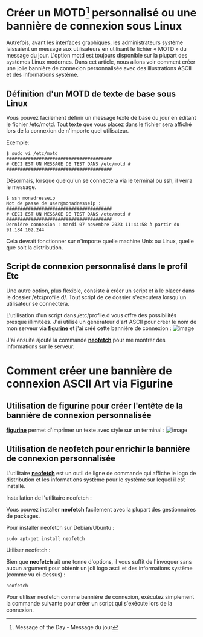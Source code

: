 # Créer un **MOTD[^*]** personnalisé ou une bannière de connexion sous Linux

Autrefois, avant les interfaces graphiques, les administrateurs système laissaient un message aux utilisateurs en utilisant le fichier « MOTD » du message du jour.
L'option motd est toujours disponible sur la plupart des systèmes Linux modernes. Dans cet article, nous allons voir comment créer une jolie bannière de connexion personnalisée avec des illustrations ASCII et des informations système.


## Définition d'un MOTD de texte de base sous Linux

Vous pouvez facilement définir un message texte de base du jour en éditant le fichier /etc/motd. Tout texte que vous placez dans le fichier sera affiché lors de la connexion de n'importe quel utilisateur.

Exemple:

```
$ sudo vi /etc/motd
#######################################
# CECI EST UN MESSAGE DE TEST DANS /etc/motd #
#######################################
```

Désormais, lorsque quelqu'un se connectera via le terminal ou ssh, il verra le message.
```
$ ssh monadresseip
Mot de passe de user@monadresseip :
#######################################
# CECI EST UN MESSAGE DE TEST DANS /etc/motd #
#######################################
Dernière connexion : mardi 07 novembre 2023 11:44:58 à partir du 91.184.102.244
```

Cela devrait fonctionner sur n'importe quelle machine Unix ou Linux, quelle que soit la distribution.

## Script de connexion personnalisé dans le profil Etc

Une autre option, plus flexible, consiste à créer un script et à le placer dans le dossier /etc/profile.d/. Tout script de ce dossier s'exécutera lorsqu'un utilisateur se connectera. 

L'utilisation d'un script dans /etc/profile.d vous offre des possibilités presque illimitées. J'ai utilisé un générateur d'art ASCII pour créer le nom de mon serveur via [**figurine**](https://github.com/arsham/figurine) et j'ai créé cette bannière de connexion :
![image](https://github.com/allfab/boilerplates/assets/1840185/9d8d7991-5caf-4c44-9db9-c6a32e9834d5)

J'ai ensuite ajouté la commande [**neofetch**](https://github.com/dylanaraps/neofetch) pour me montrer des informations sur le serveur.

# Comment créer une bannière de connexion ASCII Art via Figurine

## Utilisation de figurine pour créer l'entête de la bannière de connexion personnalisée

[**figurine**](https://github.com/arsham/figurine) permet d'imprimer un texte avec style sur un terminal :
![image](https://github.com/allfab/boilerplates/assets/1840185/1cccf291-2730-49cb-b345-0a789d30494f)

## Utilisation de neofetch pour enrichir la bannière de connexion personnalisée

L'utilitaire [**neofetch**](https://github.com/dylanaraps/neofetch) est un outil de ligne de commande qui affiche le logo de distribution et les informations système pour le système sur lequel il est installé.

Installation de l'utilitaire neofetch :

Vous pouvez installer **neofetch** facilement avec la plupart des gestionnaires de packages.

Pour installer neofetch sur Debian/Ubuntu :
```
sudo apt-get install neofetch
```

Utiliser neofetch :

Bien que **neofetch** ait une tonne d'options, il vous suffit de l'invoquer sans aucun argument pour obtenir un joli logo ascii et des informations système (comme vu ci-dessus) :

```
neofetch
```

Pour utiliser neofetch comme bannière de connexion, exécutez simplement la commande suivante pour créer un script qui s'exécute lors de la connexion.

[^*]: Message of the Day - Message du jour